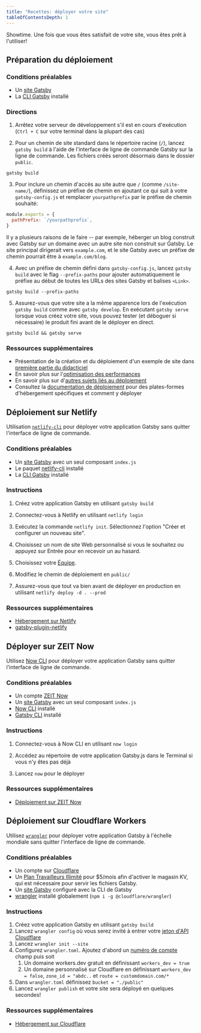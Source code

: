 ```yaml
---
title: "Recettes: déployer votre site"
tableOfContentsDepth: 1
---
```


Showtime. Une fois que vous êtes satisfait de votre site, vous êtes prêt à l'utiliser!

## Préparation du déploiement

### Conditions préalables

- Un [site Gatsby](/docs/quick-start)
- La [CLI Gatsby](/docs/gatsby-cli) installé

### Directions

1. Arrêtez votre serveur de développement s'il est en cours d'exécution (`Ctrl + C` sur votre terminal dans la plupart des cas)

2. Pour un chemin de site standard dans le répertoire racine (`/`), lancez `gatsby build` à l'aide de l'interface de ligne de commande Gatsby sur la ligne de commande. Les fichiers créés seront désormais dans le dossier `public`.

```shell
gatsby build
```

3. Pour inclure un chemin d'accès au site autre que `/` (comme `/site-name/`), définissez un préfixe de chemin en ajoutant ce qui suit à votre `gatsby-config.js` et remplacer `yourpathprefix` par le préfixe de chemin souhaité:

```js:title=gatsby-config.js
module.exports = {
  pathPrefix: `/yourpathprefix`,
}
```

Il y a plusieurs raisons de le faire -- par exemple, héberger un blog construit avec Gatsby sur un domaine avec un autre site non construit sur Gatsby. Le site principal dirigerait vers `example.com`, et le site Gatsby avec un préfixe de chemin pourrait être à `example.com/blog`.

4. Avec un préfixe de chemin défini dans `gatsby-config.js`, lancez `gatsby build` avec le flag `--prefix-paths` pour ajouter automatiquement le préfixe au début de toutes les URLs des sites Gatsby et balises `<Link>`.

```shell
gatsby build --prefix-paths
```

5. Assurez-vous que votre site a la même apparence lors de l'exécution `gatsby build` comme avec `gatsby develop`. En exécutant `gatsby serve` lorsque vous créez votre site, vous pouvez tester (et déboguer si nécessaire) le produit fini avant de le déployer en direct.

```shell
gatsby build && gatsby serve
```

### Ressources supplémentaires

- Présentation de la création et du déploiement d'un exemple de site dans [première partie du didacticiel](/tutorial/part-one/#deploying-a-gatsby-site)
- En savoir plus sur l'[optimisation des performances](/docs/performance/)
- En savoir plus sur d'[autres sujets liés au déploiement](/docs/preparing-for-deployment/)
- Consultez la [documentation de déploiement](/docs/deploying-and-hosting/) pour des plates-formes d'hébergement spécifiques et comment y déployer 

## Déploiement sur Netlify

Utilisation [`netlify-cli`](https://www.netlify.com/docs/cli/) pour déployer votre application Gatsby sans quitter l'interface de ligne de commande.

### Conditions préalables

- Un [site Gatsby](/docs/quick-start) avec un seul composant `index.js`
- Le paquet [netlify-cli](https://www.npmjs.com/package/netlify-cli) installé
- La [CLI Gatsby](/docs/gatsby-cli) installé

### Instructions

1. Créez votre application Gatsby en utilisant `gatsby build`

2. Connectez-vous à Netlify en utilisant `netlify login`

3. Exécutez la commande `netlify init`. Sélectionnez l'option "Créer et configurer un nouveau site".

4. Choisissez un nom de site Web personnalisé si vous le souhaitez ou appuyez sur Entrée pour en recevoir un au hasard.

5. Choisissez votre [Équipe](https://www.netlify.com/docs/teams/).

6. Modifiez le chemin de déploiement en `public/`

7. Assurez-vous que tout va bien avant de déployer en production en utilisant `netlify deploy -d . --prod`

### Ressources supplémentaires

- [Hébergement sur Netlify](/docs/hosting-on-netlify)
- [gatsby-plugin-netlify](/packages/gatsby-plugin-netlify)

## Déployer sur ZEIT Now

Utilisez [Now CLI](https://zeit.co/download) pour déployer votre application Gatsby sans quitter l'interface de ligne de commande.

### Conditions préalables

- Un compte [ZEIT Now](https://zeit.co/signup)
- Un [site Gatsby](/docs/quick-start) avec un seul composant `index.js`
- [Now CLI](https://zeit.co/download) installé
- [Gatsby CLI](/docs/gatsby-cli) installé

### Instructions

1. Connectez-vous à Now CLI en utilisant `now login`

2. Accédez au répertoire de votre application Gatsby.js dans le Terminal si vous n'y êtes pas déjà

3. Lancez `now` pour le déployer

### Ressources supplémentaires

- [Déploiement sur ZEIT Now](/docs/deploying-to-zeit-now/)

## Déploiement sur Cloudflare Workers

Utilisez [`wrangler`](https://developers.cloudflare.com/workers/tooling/wrangler/) pour déployer votre application Gatsby à l'échelle mondiale sans quitter l'interface de ligne de commande.

### Conditions préalables

- Un compte sur [Cloudflare](https://dash.cloudflare.com/sign-up)
- Un [Plan Travailleurs Illimité](https://developers.cloudflare.com/workers/about/pricing/) pour \$5/mois afin d'activer le magasin KV, qui est nécessaire pour servir les fichiers Gatsby.
- Un [site Gatsby](/docs/quick-start) configuré avec la CLI de Gatsby
- [wrangler](https://developers.cloudflare.com/workers/tooling/wrangler/install/) installé globalement (`npm i -g @cloudflare/wrangler`)

### Instructions

1. Créez votre application Gatsby en utilisant `gatsby build`
2. Lancez `wrangler config` où vous serez invité à entrer votre [jeton d'API Cloudflare](https://developers.cloudflare.com/workers/quickstart/#api-token)
3. Lancez `wrangler init --site`
4. Configurez `wrangler.toml`. Ajoutez d'abord un [numéro de compte](https://developers.cloudflare.com/workers/quickstart/#account-id-and-zone-id) champ puis soit
   1. Un domaine workers.dev gratuit en définissant `workers_dev = true`
   2. Un domaine personnalisé sur Cloudflare en définissant `workers_dev = false`, `zone_id = "abdc..` et `route = customdomain.com/*`
5. Dans `wrangler.toml` définissez `bucket = "./public"`
6. Lancez `wrangler publish` et votre site sera déployé en quelques secondes!

### Ressources supplémentaires

- [Hébergement sur Cloudflare](/docs/deploying-to-cloudflare-workers)
